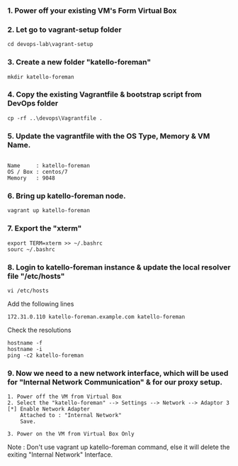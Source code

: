 ### 1. Power off your existing VM's Form Virtual Box

### 2. Let go to vagrant-setup folder 
```
cd devops-lab\vagrant-setup
```

### 3. Create a new folder "katello-foreman"
```
mkdir katello-foreman
```

### 4. Copy the existing Vagrantfile & bootstrap script from DevOps folder

```
cp -rf ..\devops\Vagrantfile . 
```

### 5. Update the vagrantfile with the OS Type, Memory & VM Name.
```

Name     : katello-foreman
OS / Box : centos/7
Memory   : 9048
```

### 6. Bring up katello-foreman node. 
```
vagrant up katello-foreman
```
### 7. Export the "xterm" 
```
export TERM=xterm >> ~/.bashrc
sourc ~/.bashrc
```


### 8. Login to katello-foreman instance & update the local resolver file "/etc/hosts"
```
vi /etc/hosts
```

Add the following lines 
```
172.31.0.110 katello-foreman.example.com katello-foreman
```

Check the resolutions 
```
hostname -f 
hostname -i 
ping -c2 katello-foreman
```

### 9. Now we need to a new network interface, which will be used for "Internal Network Communication" & for our proxy setup. 

```
1. Power off the VM from Virtual Box 
2. Select the "katello-foreman" --> Settings --> Network --> Adaptor 3 
[*] Enable Network Adapter
    Attached to : "Internal Network"
    Save. 

3. Power on the VM from Virtual Box Only 
```
Note : Don't use vagrant up katello-foreman command, else it will delete the exiting "Internal Network" Interface. 




    
